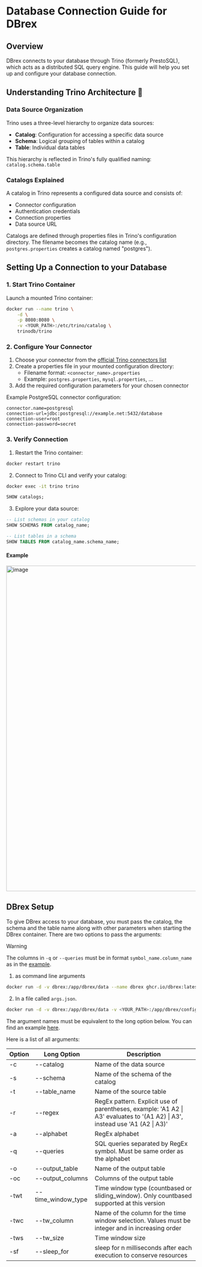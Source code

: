 # Database Connection Guide for DBrex

## Overview
DBrex connects to your database through Trino (formerly PrestoSQL), which acts as a distributed SQL query engine. This guide will help you set up and configure your database connection.

## Understanding Trino Architecture 🐰

### Data Source Organization
Trino uses a three-level hierarchy to organize data sources:
- **Catalog**: Configuration for accessing a specific data source
- **Schema**: Logical grouping of tables within a catalog
- **Table**: Individual data tables

This hierarchy is reflected in Trino's fully qualified naming: `catalog.schema.table`

### Catalogs Explained
A catalog in Trino represents a configured data source and consists of:
- Connector configuration
- Authentication credentials
- Connection properties
- Data source URL

Catalogs are defined through properties files in Trino's configuration directory. The filename becomes the catalog name (e.g., `postgres.properties` creates a catalog named "postgres").

## Setting Up a Connection to your Database

### 1. Start Trino Container
Launch a mounted Trino container:
```bash
docker run --name trino \
    -d \
    -p 8080:8080 \
    -v <YOUR_PATH>:/etc/trino/catalog \
    trinodb/trino
```

### 2. Configure Your Connector
1. Choose your connector from the [official Trino connectors list](https://trino.io/docs/current/connector.html)
2. Create a properties file in your mounted configuration directory:
   - Filename format: `<connector_name>.properties`
   - Example: `postgres.properties`, `mysql.properties`, ...
3. Add the required configuration parameters for your chosen connector

Example PostgreSQL connector configuration:
```properties
connector.name=postgresql
connection-url=jdbc:postgresql://example.net:5432/database
connection-user=root
connection-password=secret
```

### 3. Verify Connection
1. Restart the Trino container:
```bash
docker restart trino
```

2. Connect to Trino CLI and verify your catalog:
```bash
docker exec -it trino trino
```
```sql
SHOW catalogs;
```

3. Explore your data source:
```sql
-- List schemas in your catalog
SHOW SCHEMAS FROM catalog_name;

-- List tables in a schema
SHOW TABLES FROM catalog_name.schema_name;
```

#### Example

<img width="863" alt="image" src="https://github.com/user-attachments/assets/1e5a72a2-9413-4c2f-adf9-d2aeb37ed230" />

## DBrex Setup

To give DBrex access to your database, you must pass the catalog, the schema and the table name along with other parameters when starting the DBrex container.
There are two options to pass the arguments:

> [!WARNING]
> The columns in `-q` or `--queries` must be in format `symbol_name.column_name` as in the [example](example/example_args.json).

1. as command line arguments
```bash
docker run -d -v dbrex:/app/dbrex/data --name dbrex ghcr.io/dbrex:latest <args>
```

2. In a file called `args.json`.
```bash
docker run -d -v dbrex:/app/dbrex/data -v <YOUR_PATH>:/app/dbrex/config --name dbrex ghcr.io/dbrex:latest
```
The argument names must be equivalent to the long option below. You can find an example [here](example/example_args.json).

Here is a list of all arguments:

| Option | Long Option | Description |
|--------|-------------|-------------|
| -c | --catalog | Name of the data source |
| -s | --schema | Name of the schema of the catalog |
| -t | --table_name | Name of the source table |
| -r | --regex | RegEx pattern. Explicit use of parentheses, example: 'A1 A2 \| A3' evaluates to '(A1 A2) \| A3', instead use 'A1 (A2 \| A3)' |
| -a | --alphabet | RegEx alphabet |
| -q | --queries | SQL queries separated by RegEx symbol. Must be same order as the alphabet |
| -o | --output_table | Name of the output table |
| -oc | --output_columns | Columns of the output table |
| -twt | --time_window_type | Time window type (countbased or sliding_window). Only countbased supported at this version |
| -twc | --tw_column | Name of the column for the time window selection. Values must be integer and in increasing order |
| -tws | --tw_size | Time window size |
| -sf | --sleep_for | sleep for n milliseconds after each execution to conserve resources |
